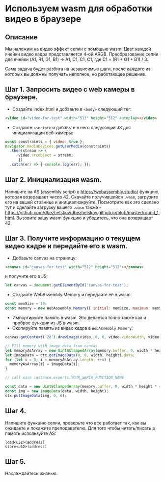 # Используем wasm для обработки видео в браузере

## Описание
Мы наложим на видео эффект сепии с помощью wasm.
Цвет каждой ячейки видео кадра представляется 4-ой ARGB.
Преобразование сепии для ячейки (A1, R1, G1, B1) -> A1, C1, C1, C1, где C1 = (R1 + G1 + B1) / 3.

Сама задача будет разбита на независимые шаги, после каждого из которых вы должны получать неполное, но работающее решение. 

## Шаг 1. Запросить видео с web камеры в браузере.
- Создайте index.html и добавьте в `<body>` следующий тег:
```html
<video id="video-for-test" width="512" height="512" autoplay></video>
```

- Создайте `<script>` и добавьте в него следующий JS для инициализации веб-камеры:
```javascript
const constraints = { video: true };
navigator.mediaDevices.getUserMedia(constraints)
  .then(stream => {
      video.srcObject = stream;
      })
  .catch(err => { console.log(err); });
```

## Шаг 2. Инициализация wasm.
Напишите на AS (assembly script) в https://webassembly.studio/ функцию, которая возвращает число 42.
Скачайте получившийся `.wasm`, загрузите его на вашей странице и инициализируйте.
Посмотрите как это сделано тут и сделайте загрузку вашего `.wasm` также - https://github.com/dbezhetskov/dbezhetskov.github.io/blob/master/round_1.html.
Вызовите вашу wasm функцию и убедитесь, что она возвращает 42.

## Шаг 3. Получите информацию о текущем видео кадре и передайте его в wasm.
- Добавьте canvas на страницу:
```html
<canvas id="canvas-for-test" width="512" height="512"></canvas>
```
и получите его в JS:
```javascript
let canvas = document.getElementById('canvas-for-test');
```

- Создайте WebAssembly.Memory и передайте её в wasm
```javascript
const memSize = 10;
const memory = new WebAssembly.Memory({ initial: memSize, maximum: memSize });
```

- Импортируйте память в wasm. Это делается точно также как и проброс функции из JS в wasm.
- Cкопируйте память из видео кадра в `WebAssembly.Memory`:

```javascript
canvas.getContext('2d').drawImage(video, 0, 0, video.videoWidth, video.videoHeight);

// FIll memory with image data from canvas
let memoryAsArray = new Uint8ClampedArray(memory.buffer, 0, width * height * 4);
let imageData = ctx.getImageData(0, 0, width, height).data;
for (let i = 0; i < memoryAsArray.length; ++i) {
  memoryAsArray[i] = imageData[i];
}

// call wasm instance.exports.YOUR_SEPIA_FUNCTION_NAME

const data = new Uint8ClampedArray(memory.buffer, 0, width * height * 4);
const img = new ImageData(data, width, height);
ctx.putImageData(img, 0, 0);
```

## Шаг 4.
Напишите функцию сепии, проверьте что все работает так, как вы ожидаете и покажите преподавателю.
Для того чтобы читать/писать в память используйте AS:
```
load<u32>(address)
store<u32>(address)
```

## Шаг 5.
Наслаждайтесь жизнью.